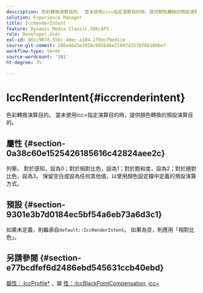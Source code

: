 ```yaml
---
description: 色彩轉換演算目的。 當未使用icc=指定演算目的時，提供顏色轉換的預設演算目的。
solution: Experience Manager
title: IccRenderIntent
feature: Dynamic Media Classic,SDK/API
role: Developer,User
exl-id: 86cc907d-556c-40ec-a104-2f0dcf9ed1ce
source-git-commit: 206e4643e3926cb85b4be2189743578f88180be7
workflow-type: tm+mt
source-wordcount: '101'
ht-degree: 3%

---
```


# IccRenderIntent{#iccrenderintent}

色彩轉換演算目的。 當未使用icc=指定演算目的時，提供顏色轉換的預設演算目的。

## 屬性 {#section-0a38c60e1525426185616c42824aee2c}

列舉。 對於感知，設為0；對於相對比色，設為1；對於飽和度，設為2；對於絕對比色，設為3。 保留空白或設為任何其他值，以使用顏色設定檔中定義的預設演算方式。

## 預設 {#section-9301e3b7d0184ec5bf54a6eb73a6d3c1}

如果未定義，則繼承自`default::IccRenderIntent`。 如果為空，則應用「相對比色」。

## 另請參閱 {#section-e77bcdfef6d2486ebd545631ccb40ebd}

[屬性：:IccProfile*](../../../../../ir-api/material-cat/image-rendering-api-ref/c-ir-material-catalog/c-ir-attributes-reference/r-ir-iccprofilecmyk.md#reference-55aead2d924847ffbd1be4c46add7127) ，屬 [性：:IccBlackPointCompensation](../../../../../ir-api/material-cat/image-rendering-api-ref/c-ir-material-catalog/c-ir-attributes-reference/r-ir-iccblackpointcompensation.md#reference-d939b0cdf6564baaa88deb1059e3b7f0),  [icc=](../../../../../ir-api/http-protocol/image-rendering-api-ref/c-ir-http-protocol-ref/c-ir-http-protocol-command-reference/r-ir-icc.md#reference-86a2fff3cef24982ad2063d977a16e06)
